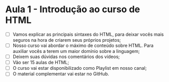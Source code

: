 

# Aula 1 - Introdução ao curso de HTML

- [ ]  Vamos explicar as principais sintaxes do HTML, para deixar vocês mais seguros na hora de criarem seus próprios  projetos;   
- [ ]  Nosso curso vai abordar o máximo de conteúdo sobre HTML. Para auxiliar vocês a terem um maior domínio sobre a linguagem;
- [ ]  Deixem suas dúvidas nos comentários dos vídeos;
- [ ]  Vão ser 15 aulas de HTML;
- [ ]  O curso vai estar disponibilizado como Playlist em nosso canal;
- [ ]  O material complementar vai estar no GitHub.
